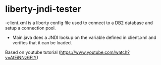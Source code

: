 # liberty-jndi-tester

-client.xml is a liberty config file used to connect to a DB2 database and setup a connection pool.
- Main.java does a JNDI lookup on the variable defined in client.xml and verifies that it can be loaded.

Based on youtube tutorial (https://www.youtube.com/watch?v=AtEiNNz6FtY)
